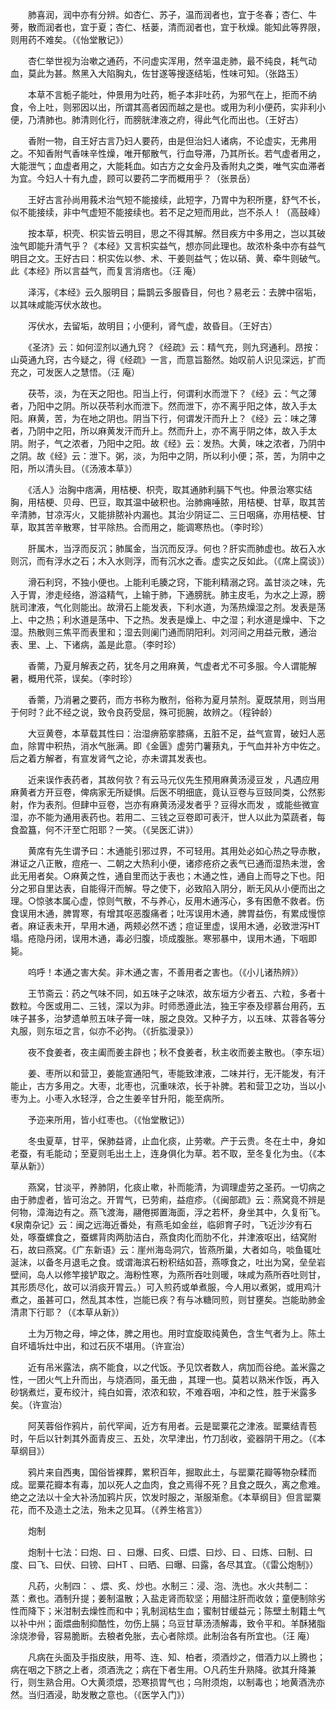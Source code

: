<!-- { "loadSidebar": true } -->
　　肺喜润，润中亦有分辨。如杏仁、苏子，温而润者也，宜于冬春；杏仁、牛蒡，散而润者也，宜于夏；杏仁、栝蒌，清而润者也，宜于秋燥。能知此等界限，则用药不难矣。（《怡堂散记》）

　　杏仁举世视为治嗽之通药，不问虚实浑用，然辛温走肺，最不纯良，耗气动血，莫此为甚。熬黑入大陷胸丸，佐甘遂等搜逐结垢，性味可知。（张路玉）

　　本草不言栀子能吐，仲景用为吐药，栀子本非吐药，为邪气在上，拒而不纳食，令上吐，则邪因以出，所谓其高者因而越之是也。或用为利小便药，实非利小便，乃清肺也。肺清则化行，而膀胱津液之府，得此气化而出也。（王好古）

　　香附一物，自王好古言乃妇人要药，由是但治妇人诸病，不论虚实，无弗用之。不知香附气香味辛性燥，唯开郁散气，行血导滞，乃其所长。若气虚者用之，大能泄气；血虚者用之，大能耗血。如古方之女金丹及香附丸之类，唯气实血滞者为宜。今妇人十有九虚，顾可以要药二字而概用乎？（张景岳）

　　王好古言孙尚用莪术治气短不能接续，此短字，乃胃中为积所壅，舒气不长，似不能接续，非中气虚短不能接续也。若不足之短而用此，岂不杀人！（高鼓峰）

　　按本草，枳壳、枳实皆云明目，思之不得其解。然目疾方中多用之，岂以其破浊气即能升清气乎？《本经》又言枳实益气，想亦同此理也。故浓朴条中亦有益气明目之文。王好古曰：枳实佐以参、术、干姜则益气；佐以硝、黄、牵牛则破气。此《本经》所以言益气，而复言消痞也。（汪 庵）

　　泽泻，《本经》云久服明目；扁鹊云多服昏目，何也？易老云：去脾中宿垢，以其味咸能泻伏水故也。

　　泻伏水，去留垢，故明目；小便利，肾气虚，故昏目。（王好古）

　　《圣济》云：如何涩剂以通九窍？《经疏》云：精气充，则九窍通利。昂按：山萸通九窍，古今疑之，得《经疏》一言，而意旨豁然。始叹前人识见深远，扩而充之，可发医人之慧悟。（汪 庵）

　　茯苓，淡，为在天之阳也。阳当上行，何谓利水而泄下？《经》云：气之薄者，乃阳中之阴。所以茯苓利水而泄下。然而泄下，亦不离乎阳之体，故入手太阳。麻黄，苦，为在地之阴也。阴当下行，何谓发汗而升上？《经》云：味之薄者，乃阴中之阳，所以麻黄发汗而升上。然而升上，亦不离乎阴之体，故入手太阴。附子，气之浓者，乃阳中之阳。故《经》云：发热。大黄，味之浓者，乃阴中之阴。故《经》云：泄下。粥，淡，为阳中之阴，所以利小便；茶，苦，为阴中之阳，所以清头目。（《汤液本草》）

　　《活人》治胸中痞满，用桔梗、枳壳，取其通肺利膈下气也。仲景治寒实结胸，用桔梗、贝母、巴豆，取其温中破积也。治肺痈唾脓，用桔梗、甘草，取其苦辛清肺，甘凉泻火，又能排脓补内漏也。其治少阴证二、三日咽痛，亦用桔梗、甘草，取其苦辛散寒，甘平除热。合而用之，能调寒热也。（李时珍）

　　肝属木，当浮而反沉；肺属金，当沉而反浮。何也？肝实而肺虚也。故石入水则沉，而有浮水之石；木入水则浮，而有沉水之香。虚实之反如此。（《席上腐谈》）

　　滑石利窍，不独小便也。上能利毛腠之窍，下能利精溺之窍。盖甘淡之味，先入于胃，渗走经络，游溢精气，上输于肺，下通膀胱。肺主皮毛，为水之上源，膀胱司津液，气化则能出。故滑石上能发表，下利水道，为荡热燥湿之剂。发表是荡上、中之热；利水道是荡中、下之热。发表是燥上、中之湿；利水道是燥中、下之湿。热散则三焦平而表里和；湿去则阑门通而阴阳利。刘河间之用益元散，通治表、里、上、下诸病，盖是此意。（李时珍）

　　香薷，乃夏月解表之药，犹冬月之用麻黄，气虚者尤不可多服。今人谓能解暑，概用代茶，误矣。（李时珍）

　　香薷，乃消暑之要药，而方书称为散剂，俗称为夏月禁剂。夏既禁用，则当用于何时？此不经之说，致令良药受屈，殊可扼腕，故辨之。（程钟龄）

　　大豆黄卷，本草载其性曰：治湿痹筋挛膝痛，五脏不足，益气宣胃，破妇人恶血，除胃中积热，消水气胀满。即《金匮》虚劳门薯蓣丸，于气血并补方中佐之。后之着方解者，有宣发肾气之论，亦未谓其发表也。

　　近来误作表药者，其故何欤？有云马元仪先生预用麻黄汤浸豆发 ，凡遇应用麻黄者方开豆卷，俾病家无所疑惧。后医不明细底，竟认豆卷与豆豉同类，公然影射，作为表剂。但肆中豆卷，岂亦有麻黄汤浸发者乎？豆得水而发 ，或能些微宣湿，亦不能为通用表药也。若用二、三钱之豆卷即可表汗，世人以此为菜蔬者，每食盈簋，何不汗至亡阳耶？一笑。（《吴医汇讲》）

　　黄席有先生谓予曰：木通能引邪过界，不可轻用。其用处必如心热之导赤散，淋证之八正散，痘疮一、二朝之大热利小便，诸疹疮疥之表气已通而湿热未泄，舍此无用者矣。○麻黄之性，通自里而达于表也；木通之性，通自上而导之下也。阳分之邪自里达表，自能得汗而解。导之使下，必致陷入阴分，断无风从小便而出之理。○惊骇本属心虚，惊则气散，不与养心，反用木通泻心，多有困惫不救者。伤食误用木通，脾胃寒，有增其呕恶腹痛者；吐泻误用木通，脾胃益伤，有累成慢惊者。麻证表未开，早用木通，两颊必然不透；痘证里虚，误用木通，必致泄泻HT 塌。疮隐丹闭，误用木通，毒必归腹，顷成腹胀。寒邪暴中，误用木通，下咽即毙。

　　呜呼！本通之害大矣。非木通之害，不善用者之害也。（《小儿诸热辨》）

　　王节斋云：药之气味不同，如五味子之味浓，故东垣方少者五、六粒，多者十数粒。今医或用二、三钱，深以为非。时师悉遵此法，独王宇泰及缪慕台用药，五味子甚多，治梦遗单煎五味子膏一味，服之良效。又种子方，以五味、苁蓉各等分丸服，则东垣之言，似亦不必拘。（《折肱漫录》）

　　夜不食姜者，夜主阖而姜主辟也；秋不食姜者，秋主收而姜主散也。（李东垣）

　　姜、枣所以和营卫，姜能宣通阳气，枣能致津液，二味并行，无汗能发，有汗能止，古方多用之。大枣，北枣也，沉重味浓，长于补脾。若和营卫之功，当以小枣为上。小枣入水轻浮，合之生姜辛甘升阳，能至病所。

　　予迩来所用，皆小红枣也。（《怡堂散记》）

　　冬虫夏草，甘平，保肺益肾，止血化痰，止劳嗽。产于云贵。冬在土中，身如老蚕，有毛能动；至夏则毛出土上，连身俱化为草。若不取，至冬复化为虫。（《本草从新》）

　　燕窝，甘淡平，养肺阴，化痰止嗽，补而能清，为调理虚劳之圣药。一切病之由于肺虚者，皆可治之。开胃气，已劳痢，益痘疹。（《闽部疏》云：燕窝竟不辨是何物，漳海边有之。燕飞渡海，翮倦掷置海面，浮之若杯，身坐其中，久复衔飞。《泉南杂记》云：闽之远海近番处，有燕毛如金丝，临卵育子时，飞近沙汐有石处，啄蚕螺食之，蚕螺背肉两肋洁白，燕食肉化而肋不化，并津液呕出，结窝附石，故曰燕窝。《广东新语》云：崖州海岛洞穴，皆燕所巢，大者如乌，啖鱼辄吐涎沫，以备冬月退毛之食。或谓海滨石粉积结如苔，燕啄食之，吐出为窝，垒垒岩壁间，岛人以修竿接铲取之。海粉性寒，为燕所吞吐则暖，味咸为燕所吞吐则甘，其形质尽化，故可以消痰开胃云。）可入煎药或单煮服，今人用以煮粥，或用鸡汁煮之，虽甚可口，然乱其本性，岂能已疾？有与冰糖同煎，则甘壅矣。岂能助肺金清肃下行耶？（《本草从新》）

　　土为万物之母，坤之体，脾之用也。用时宜旋取纯黄色，含生气者为上。陈土自坏墙坼灶中出，和过石灰不堪用。（许宣治）

　　近有吊米露法，病不能食，以之代饭。予见饮者数人，病加而谷绝。盖米露之性，一团火气上升而出，与烧酒同，虽无曲 ，其理一也。莫若以熟米作饭，再入砂锅煮烂，夏布绞汁，纯白如膏，浓浓和软，不难吞咽，冲和之性，胜于米露多矣。（许宣治）

　　阿芙蓉俗作鸦片，前代罕闻，近方有用者。云是罂粟花之津液。罂粟结青苞时，午后以针刺其外面青皮三、五处，次早津出，竹刀刮收，瓷器阴干用之。（《本草纲目》）

　　鸦片来自西夷，国俗皆裸葬，累积百年，掘取此土，与罂粟花瓣等物杂糅而成。罂粟花瓣本有毒，加以死人之血肉，食之焉得不死？且食之既久，离之愈难。绝之之法以十全大补汤加鸦片灰，饮发时服之，渐服渐愈。《本草纲目》但言罂粟花，而不及造土之法，殆未之见耳。（《养生格言》）

　　炮制

　　炮制十七法：曰炮、曰 、曰爆、曰炙、曰煨、曰炒、曰 、曰炼、曰制、曰度、曰飞、曰伏、曰镑、曰HT 、曰晒、曰曝、曰露，各尽其宜。（《雷公炮制》）

　　凡药，火制四： 、煨、炙、炒也。水制三：浸、泡、洗也。水火共制二：蒸：煮也。酒制升提；姜制温散；入盐走肾而软坚；用醋注肝而收敛；童便制除劣性而降下；米泔制去燥性而和中；乳制润枯生血；蜜制甘缓益元；陈壁土制籍土气以补中州；面煨曲制抑酷性，勿伤上膈；乌豆甘草汤渍解毒，致令平和。羊酥猪脂涂烧渗骨，容易脆断。去稂者免胀，去心者除烦。此制治各有所宜也。（汪 庵）

　　凡病在头面及手指皮肤，用芩、连、知、柏者，须酒炒之，借酒力以上腾也；病在咽之下脐之上者，须酒洗之；病在下者生用。○凡药生升熟降。欲其升降兼行，则生熟合用。○大黄须煨，恐寒损胃气也；乌附须炮，以制毒也；地黄酒洗亦然。当归酒浸，助发散之意也。（《医学入门》）

